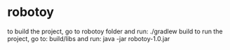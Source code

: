 # robotoy
to build the project, go to robotoy folder and run: ./gradlew build
to run the project, go to: build/libs and run: java -jar robotoy-1.0.jar

